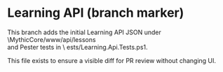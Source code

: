 # Learning API (branch marker)

This branch adds the initial Learning API JSON under \MythicCore/www/api/lessons\
and Pester tests in \	ests/Learning.Api.Tests.ps1\.

This file exists to ensure a visible diff for PR review without changing UI.

